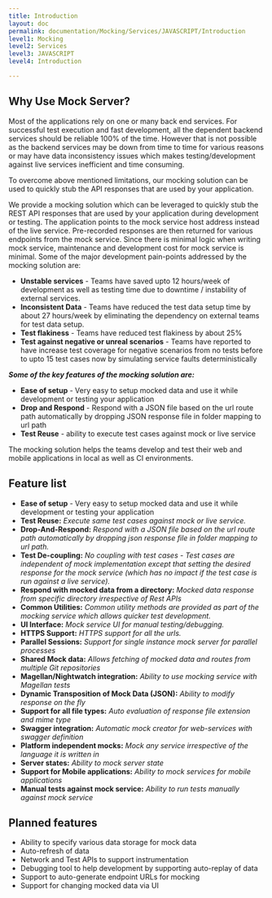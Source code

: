 ```yaml
---
title: Introduction
layout: doc
permalink: documentation/Mocking/Services/JAVASCRIPT/Introduction
level1: Mocking
level2: Services
level3: JAVASCRIPT
level4: Introduction

---
```

## Why Use Mock Server?

Most of the applications rely on one or many back end services. For successful test execution and fast development, all the dependent backend services should be reliable 100% of the time. However that is not possible as the backend services may be down from time to time for various reasons or may have data inconsistency issues which makes testing/development against live services inefficient and time consuming.

To overcome above mentioned limitations, our mocking solution can be used to quickly stub the API responses that are used by your application.

We provide a mocking solution which can be leveraged to quickly stub the REST API responses that are used by your application during development or testing. The application points to the mock service host address instead of the live service. Pre-recorded responses are then returned for various endpoints from the mock service. Since there is minimal logic when writing mock service, maintenance and development cost for mock service is minimal. Some of the major development pain-points addressed by the mocking solution are:
* **Unstable services** - Teams have saved upto 12 hours/week of development as well as testing time due to downtime / instability of external services.
* **Inconsistent Data** - Teams have reduced the test data setup time by about 27 hours/week by eliminating the dependency on external teams for test data setup.
* **Test flakiness** - Teams have reduced test flakiness by about 25%
* **Test against negative or unreal scenarios** - Teams have reported to have increase test coverage for negative scenarios from no tests before to upto 15 test cases now by simulating service faults deterministically

**_Some of the key features of the mocking solution are:_**

* **Ease of setup** - Very easy to setup mocked data and use it while development or testing your application
* **Drop and Respond** - Respond with a JSON file based on the url route path automatically by dropping JSON response file in folder mapping to url path
* **Test Reuse** - ability to execute test cases against mock or live service

The mocking solution helps the teams develop and test their web and mobile applications in local as well as CI environments.

## Feature list

 * **Ease of setup** - Very easy to setup mocked data and use it while development or testing your application
 * **Test Reuse:** _Execute same test cases against mock or live service._
 * **Drop-And-Respond:** _Respond with a JSON file based on the url route path automatically by dropping json response file in folder mapping to url path._
 * **Test De-coupling:** _No coupling with test cases - Test cases are independent of mock implementation except that setting the desired response for the mock service (which has no impact if the test case is run against a live service)._
 * **Respond with mocked data from a directory:** _Mocked data response from specific directory irrespective of Rest APIs_
 * **Common Utilities:** _Common utility methods are provided as part of the mocking service which allows quicker test development._
 * **UI Interface:** _Mock service UI for manual testing/debugging._
 * **HTTPS Support:** _HTTPS support for all the urls._
 * **Parallel Sessions:** _Support for single instance mock server for parallel processes_
 * **Shared Mock data:** _Allows fetching of mocked data and routes from multiple Git repositories_
 * **Magellan/Nightwatch integration:** _Ability to use mocking service with Magellan tests_
 * **Dynamic Transposition of Mock Data (JSON):** _Ability to modify response on the fly_
 * **Support for all file types:** _Auto evaluation of response file extension and mime type_
 * **Swagger integration:** _Automatic mock creator for web-services with swagger definition_
 * **Platform independent mocks:** _Mock any service irrespective of the language it is written in_
 * **Server states:** _Ability to mock server state_
 * **Support for Mobile applications:** _Ability to mock services for mobile applications_
 * **Manual tests against mock service:** _Ability to run tests manually against mock service_

## Planned features

 * Ability to specify various data storage for mock data
 * Auto-refresh of data
 * Network and Test APIs to support instrumentation
 * Debugging tool to help development by supporting auto-replay of data
 * Support to auto-generate endpoint URLs for mocking
 * Support for changing mocked data via UI
